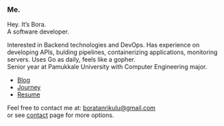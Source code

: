 ### Me.

Hey. It’s Bora.  
A software developer.  

Interested in Backend technologies and DevOps. Has
experience on developing APIs, bulding pipelines, containerizing
applications, monitoring servers. Uses Go as daily, feels like a gopher.  
Senior year at Pamukkale University with Computer Engineering major.

- [Blog](https://bora.sh/blog)
- [Journey](https://bora.sh/journey)
- [Resume](https://bora.sh/resume.pdf)

Feel free to contact me at: [boratanrikulu@gmail.com](mailto:boratanrikulu@gmail.com)  
or see [contact](https://bora.sh/contact) page for more options.
